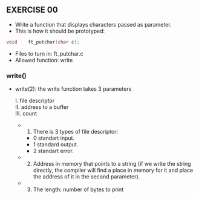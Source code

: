 ## EXERCISE 00
* Write a function that displays characters passed as parameter.
* This is how it should be prototyped:
```C
void	ft_putchar(char c);
```
* Files to turn in: ft_putchar.c
* Allowed function: write

### write()
- write(2): the write function takes 3 parameters

	I. file descriptor\
	II. address to a buffer\
	III. count

	- 1. There is 3 types of file descriptor:
		* 0 standart input.
		* 1 standard output.
		* 2 standart error.	
	- 2. Address in memory that points to a string (if we write the string directly, the compiler will find a place in memory for it and place the address of it in the second parameter).
	- 3. The length: number of bytes to print